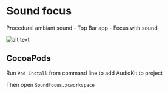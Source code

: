 # Sound focus 

Procedural ambiant sound - Top Bar app - Focus with sound

![alt text](https://static.notion-static.com/a13efafadd94404c9eff0560ded733ee/Item-0_and_Item-0_and_Item-0.jpg)


## CocoaPods

Run `Pod Install` from command line to add AudioKit to project

Then open `Soundfocus.xcworkspace`
